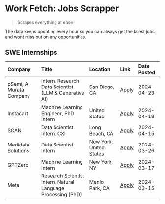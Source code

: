 # Work Fetch: Jobs Scrapper
> Scrapes everything at ease

The data keeps updating every hour so you can always get the latest jobs and wont miss out on any opportunities.

## SWE Internships
<!--START_SECTION:workfetch-->
| Company                 | Title                                                        | Location                | Link                                                                                                                                                                                                                                                                           | Date Posted   |
|:------------------------|:-------------------------------------------------------------|:------------------------|:-------------------------------------------------------------------------------------------------------------------------------------------------------------------------------------------------------------------------------------------------------------------------------|:--------------|
| pSemi, A Murata Company | Intern, Research Data Scientist (LLM & Generative AI)        | San Diego, CA           | [Apply](https://www.linkedin.com/jobs/view/intern-research-data-scientist-llm-generative-ai-at-psemi-a-murata-company-3887074168?position=4&pageNum=0&refId=dHDs9qbsXiqjYh%2BwKaKChw%3D%3D&trackingId=dt9mr%2FJoJsMdfWbZaD9I3g%3D%3D&trk=public_jobs_jserp-result_search-card) | 2024-04-23    |
| Instacart               | Machine Learning Engineer, PhD Intern                        | United States           | [Apply](https://www.linkedin.com/jobs/view/machine-learning-engineer-phd-intern-at-instacart-3901991739?position=2&pageNum=0&refId=dHDs9qbsXiqjYh%2BwKaKChw%3D%3D&trackingId=wW3gR6BJCZzvqU5t1wFEag%3D%3D&trk=public_jobs_jserp-result_search-card)                            | 2024-04-19    |
| SCAN                    | Data Scientist Intern, CXI                                   | Long Beach, CA          | [Apply](https://www.linkedin.com/jobs/view/data-scientist-intern-cxi-at-scan-3899690492?position=10&pageNum=0&refId=dHDs9qbsXiqjYh%2BwKaKChw%3D%3D&trackingId=2UCljXS7EhRCkiF10eAo9Q%3D%3D&trk=public_jobs_jserp-result_search-card)                                           | 2024-04-15    |
| Medidata Solutions      | Data Scientist Intern                                        | New York, United States | [Apply](https://www.linkedin.com/jobs/view/data-scientist-intern-at-medidata-solutions-3810253704?position=9&pageNum=0&refId=dHDs9qbsXiqjYh%2BwKaKChw%3D%3D&trackingId=Sp%2F%2B3%2B4SU6mzFP%2FbyW9Z3g%3D%3D&trk=public_jobs_jserp-result_search-card)                          | 2024-03-26    |
| GPTZero                 | Machine Learning Intern                                      | New York, NY            | [Apply](https://www.linkedin.com/jobs/view/machine-learning-intern-at-gptzero-3860723963?position=8&pageNum=0&refId=dHDs9qbsXiqjYh%2BwKaKChw%3D%3D&trackingId=jijGG1FGtCiF9KndTYXFjg%3D%3D&trk=public_jobs_jserp-result_search-card)                                           | 2024-03-17    |
| Meta                    | Research Scientist Intern, Natural Language Processing (PhD) | Menlo Park, CA          | [Apply](https://www.linkedin.com/jobs/view/research-scientist-intern-natural-language-processing-phd-at-meta-3858718375?position=7&pageNum=0&refId=dHDs9qbsXiqjYh%2BwKaKChw%3D%3D&trackingId=9LSVT0VL2ZpBVlSfVkeEDw%3D%3D&trk=public_jobs_jserp-result_search-card)            | 2024-03-15    |
<!--END_SECTION:workfetch-->
